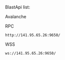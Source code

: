 BlastApi list:

Avalanche

RPC

```http://141.95.65.26:9650/```

WSS

```ws://141.95.65.26:9650/```
